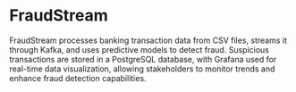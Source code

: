 # FraudStream
FraudStream processes banking transaction data from CSV files, streams it through Kafka, and uses predictive models to detect fraud. Suspicious transactions are stored in a PostgreSQL database, with Grafana used for real-time data visualization, allowing stakeholders to monitor trends and enhance fraud detection capabilities.

